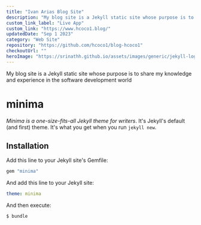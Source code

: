 ```yaml
---
title: "Ivan Arias Blog Site"
description: "My blog site is a Jekyll static site whose purpose is to share my knowledge and experience in the software development world."
custom_link_label: "Live App"
custom_link: "https://www.hcoco1.blog/"
updatedDate: "Sep 1 2023"
category: "Web Site"
repository: "https://github.com/hcoco1/blog-hcoco1"
checkoutUrl: ""
heroImage: "https://srinathh.github.io/assets/images/generic/jekyll-logo-dark-solid.png"
---
```


My blog site is a Jekyll static site whose purpose is to share my knowledge and experience in the software development world

# minima

*Minima is a one-size-fits-all Jekyll theme for writers*. It's Jekyll's default (and first) theme. It's what you get when you run `jekyll new`.



## Installation

Add this line to your Jekyll site's Gemfile:

```ruby
gem "minima"
```

And add this line to your Jekyll site:

```yaml
theme: minima
```

And then execute:

    $ bundle